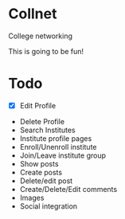 # Collnet
College networking

This is going to be fun!

Todo
===
* [x] Edit Profile
* Delete Profile
* Search Institutes
* Institute profile pages
* Enroll/Unenroll institute
* Join/Leave institute group
* Show posts
* Create posts
* Delete/edit post
* Create/Delete/Edit comments
* Images
* Social integration

